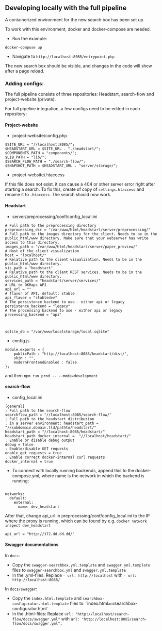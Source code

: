 ## Developing locally with the full pipeline

A containerized environment for the new search box  has been set up.

To work with this environment, docker and docker-compose are needed.

* Run the example:

`docker-compose up`

* Navigate to `http://localhost:8085/entrypoint.php`

The new search box should be visible, and changes in the code will show after a page reload.

### Adding configs:

The full pipeline consists of three repositories: Headstart, search-flow and project-website (private).

For full pipeline integration, a few configs need to be edited in each repository:

#### Project-website

* project-website/config.php

```
$SITE_URL = "//localhost:8085/";
$HEADSTART_URL = $SITE_URL . "./headstart/";
$COMPONENTS_PATH = "components/";
$LIB_PATH = "lib/";
$SEARCH_FLOW_PATH = "./search-flow/";
$SNAPSHOT_PATH = $HEADSTART_URL . "server/storage/";
```

* project-website/.htaccess

If this file does not exist, it can cause a 404 or other server error right after starting a search. To fix this, create of copy of `settings.htaccess` and rename it to `.htaccess`. The search should now work.

#### Headstart

* server/preprocessing/conf/config_local.ini

```
# Full path to the preprocessing directory
preprocessing_dir = "/var/www/html/headstart/server/preprocessing/"
# Full path to the images directory for the client. Needs to be in the public_html/www directory. Make sure that your webserver has write access to this directory.
images_path = "/var/www/html/headstart/server/paper_preview/"
# Host of the client visualization
host = "localhost/"
# Relative path to the client visualization. Needs to be in the public_html/www directory.
vis_path = "headstart"
# Relative path to the client REST services. Needs to be in the public_html/www directory.
services_path = "headstart/server/services/"
# URL to OKMaps API
api_url = ""
# flavor of API, default: stable
api_flavor = "stabledev"
# The persistence backend to use - either api or legacy
persistence_backend = "legacy"
# The processing backend to use - either api or legacy
processing_backend = "api"



sqlite_db = "/var/www/localstorage/local.sqlite"
```

* config.js

```
module.exports = {
    publicPath : "http://localhost:8085/headstart/dist/",
    skin : "",
    modernFrontendEnabled : false
};
```

and then `npm run prod -- --mode=development`

#### search-flow

* config_local.ini

```
[general]
; Full path to the search-flow
searchflow_path = "//localhost:8085/search-flow/"
; Full path to the headstart distribution
; in a server environment: headstart_path = "//subdomain.domain.tld/pathto/headstart/"
headstart_path = "//localhost:8085/headstart/"
headstart_path_docker_internal =  "//localhost/headstart/"
; Enable or disable debug output
debug = false
; Enable/disable GET requests
enable_get_requests = true
; Enable correct docker-internal curl requests
docker_internal = true

```

* To connect with locally running backends, append this to the docker-compose.yml, where name is the network in which the backend is running:

```

networks:
  default:
    external:
      name: dev_headstart
```

After that, change api_url in preprocessing/conf/config_local.ini to the IP where the proxy is running, which can be found by e.g. `docker network inspect dev_headstart`

```
api_url = "http://172.dd.dd.dd/"
```

#### Swagger documentations

In `docs`:

* Copy the `swagger-searchbox.yml.template` and `swagger.yml.template` files to `swagger-searchbox.yml` and `swagger.yml.template`
* In the .yml-files: Replace `- url: http://localhost` with `- url: http://localhost:8085/`

In `docs/swagger`:

* Copy the `index.html.template` and `searchbox-configurator.html.template` files to ``index.html` and `searchbox-configurator.html`
* In the .html-files: Replace `url: "http://localhost/search-flow/docs/swagger.yml"` with `url: "http://localhost:8085/search-flow/docs/swagger.yml",`